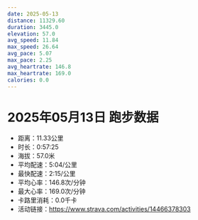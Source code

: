 ```yaml
---
date: 2025-05-13
distance: 11329.60
duration: 3445.0
elevation: 57.0
avg_speed: 11.84
max_speed: 26.64
avg_pace: 5.07
max_pace: 2.25
avg_heartrate: 146.8
max_heartrate: 169.0
calories: 0.0
---
```


# 2025年05月13日 跑步数据

- 距离：11.33公里
- 时长：0:57:25
- 海拔：57.0米
- 平均配速：5:04/公里
- 最快配速：2:15/公里
- 平均心率：146.8次/分钟
- 最大心率：169.0次/分钟
- 卡路里消耗：0.0千卡
- 活动链接：https://www.strava.com/activities/14466378303
